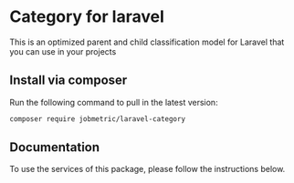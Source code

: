 # Category for laravel

This is an optimized parent and child classification model for Laravel that you can use in your projects

## Install via composer

Run the following command to pull in the latest version:
```bash
composer require jobmetric/laravel-category
```

## Documentation

To use the services of this package, please follow the instructions below.
